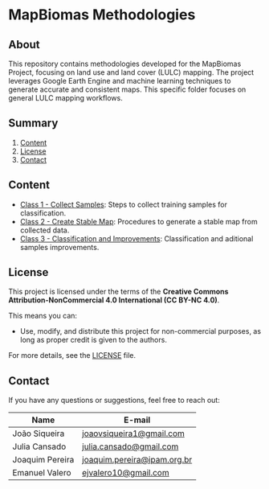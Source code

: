 # MapBiomas Methodologies

## About

This repository contains methodologies developed for the MapBiomas Project, focusing on land use and land cover (LULC) mapping. The project leverages Google Earth Engine and machine learning techniques to generate accurate and consistent maps. This specific folder focuses on general LULC mapping workflows.

## Summary

1. [Content](#content)
2. [License](#license)
3. [Contact](#contact)

## Content

* [Class 1 - Collect Samples](./1_collect_samples): Steps to collect training samples for classification.
* [Class 2 - Create Stable Map](./2_create_stable_map): Procedures to generate a stable map from collected data.
* [Class 3 - Classification and Improvements](./3_classification_and_improvements): Classification and aditional samples improvements.

## License

This project is licensed under the terms of the **Creative Commons Attribution-NonCommercial 4.0 International (CC BY-NC 4.0)**.

This means you can:

- Use, modify, and distribute this project for non-commercial purposes, as long as proper credit is given to the authors.

For more details, see the [LICENSE](./LICENSE.md) file.

## Contact

If you have any questions or suggestions, feel free to reach out:

| Name             | E-mail                     |
|------------------|----------------------------|
| João Siqueira    | joaovsiqueira1@gmail.com   |
| Julia Cansado    | julia.cansado@gmail.com    |
| Joaquim Pereira  | joaquim.pereira@ipam.org.br |
| Emanuel Valero   | ejvalero10@gmail.com       |

